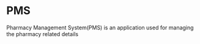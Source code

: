 # PMS
Pharmacy Management System(PMS) is an application used for managing the pharmacy related details
